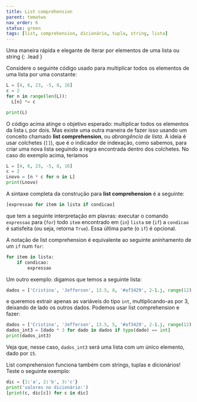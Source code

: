 ```yaml
---
title: List comprehension
parent: tematwo
nav_order: 6
status: green
tags: [list, comprehension, dicionário, tupla, string, lista]
---
```


Uma maneira rápida e elegante de iterar por elementos de uma lista ou string
{: .lead }

Considere o seguinte código usado para multiplicar todos os elementos de uma lista por uma constante:
```python
L = [4, 6, 23, -5, 8, 16]
c = 2
for n in range(len(L)):
  L[n] *= c

print(L)
```
O código acima atinge o objetivo esperado: multiplicar todos os elementos da lista `L` por dois. Mas existe uma outra maneira de fazer isso usando um conceito chamado **list comprehension**, ou *abrangência de lista*. A ideia é usar colchetes (`[]`), que é o indicador de indexação, como sabemos, para criar uma nova lista seguindo a regra encontrada dentro dos colchetes. No caso do exemplo acima, teríamos 
```python
L = [4, 6, 23, -5, 8, 16]
c = 2
Lnovo = [n * c for n in L]
print(Lnovo)
```

A sintaxe completa da construção para **list comprehension** é a seguinte:
```python
[expressao for item in lista if condicao]
```
que tem a seguinte interpretação em plavras: executar o comando `expressao` para (`for`) todo `item` encontrado em (`in`) `lista` se (`if`) a `condicao` é satisfeita (ou seja, retorna `True`). Essa última parte (o `if`) é opcional.

A notação de list comprehension é equivalente ao seguinte aninhamento de um `if` num `for`:
```python
for item in lista:
    if condicao:
        expressao
```

Um outro exemplo: digamos que temos a seguinte lista: 
```python
dados = ['Cristina', 'Jefferson', 13.5, 8, '#af3429', 2-1.j, range(12) ]
```
e queremos extrair apenas as variáveis do tipo `int`, multiplicando-as por 3, deixando de lado os outros dados. Podemos usar list comprehension e fazer:
```python
dados = ['Cristina', 'Jefferson', 13.5, 5, '#af3429', 2-1.j, range(12) ]
dados_int3 = [dado * 3 for dado in dados if type(dado) == int]
print(dados_int3)
```
Veja que, nesse caso, `dados_int3` será uma lista com um único elemento, dado por `15`. 

List comprehension funciona também com strings, tuplas e dicionários! Teste o seguinte exemplo:
```python
dic = {1:'a', 2:'b', 3:'c'}
print('valores no dicionário:')
[print(c, dic[c]) for c in dic]
```
